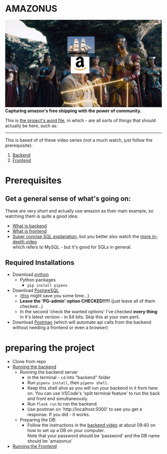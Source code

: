 # AMAZONUS
![Amazonus banner](resources/Amazonus.jpg "AmazonUs")
**Capturing amazon's free shipping with the power of community.**

This is [the project's word file](https://docs.google.com/document/d/1jmD3A_LeHQJUKwWg_DfLRRwrRqQm51C9XPU734alZHk/edit), in which - are all sorts of things that should actually be here, such as:

---
This is based of of these video series (not a much watch, just follow the prerequisite):
1. [Backend](https://www.youtube.com/watch?v=RcQwcyyCOmM)
2. [Frontend](https://www.youtube.com/watch?v=EAcD5ueqvHQ)



# Prerequisites

## Get a general sense of what's going on:
These are very short and actually use amazon as their main example, so watching them is quite a good idea:
+ [What is backend](https://www.youtube.com/watch?v=WG5ikvJ2TKA)
+ [What is frontend](https://www.youtube.com/watch?v=XBu54nfzxAQ)
+ [Super concise SQL explanation](https://www.youtube.com/watch?v=zsjvFFKOm3c), but you better also watch the [more in-depth video](https://www.youtube.com/watch?v=Cz3WcZLRaWc)<br/> which refers to MySQL - but it's good for SQLs in general.

## Required Installations
+ Download [python](https://www.python.org/downloads/)
  + Python packages
    + `pip install pipenv`
+ Download [PostgreSQL](https://www.postgresql.org/download/)
  + ([this](https://www.enterprisedb.com/downloads/postgres-postgresql-downloads) might save you some time...).
  + **Leave the 'PG-admin' option CHECKED!!!!!** (just leave all of them checked...)
  + In the second 'check the wanted options' I've checked **every thing** in it's latest version - in 64 bits.  Skip this at your own peril.
+ Download [Postman](https://www.postman.com/downloads/) (which will automate api calls from the backend without needing a frontend or even a browser)

# preparing the project
+ Clone from repo
+ <u>Running the backend</u>
  + Running the backend server
    + in the terminal - `cd` into "backend" folder
    + Run `pipenv install`, then `pipenv shell`.
    + Keep this shell alive as you will run your backend in it from here on.
      You can use VSCode's 'split terminal feature' to run the back and front end simultaneously.
    + Run `flask run` to run the backend.
    + Use postman on 'http://localhost:5000' to see you get a response.  If you did - it works.
  + Preparing the DB:
    + Follow the instructions in the [backend video](https://www.youtube.com/watch?v=RcQwcyyCOmM) at about 09:40 on how to set up a DB on your computer.<br/>Note that your password should be 'password' and the DB name should be 'amazonus'
+ <u>Running the Frontend</u>